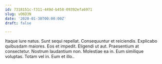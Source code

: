 ```yaml
---
id: 7318151c-f311-449d-b458-09392efa6971
slug: vO6D3N
date: '2020-01-30T00:00:00Z'
draft: false

---
```


Itaque iure natus. Sunt sequi repellat. Consequuntur et reiciendis. Explicabo quibusdam maiores. Eos et impedit. Eligendi ut aut. Praesentium at consectetur. Nostrum laudantium non. Molestiae ea in. Eum similique voluptas. Totam vel in. Eum et illo..

